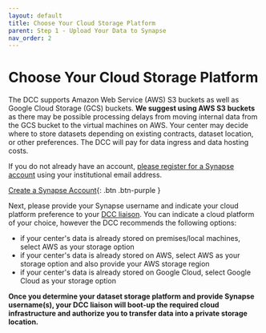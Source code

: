 ```yaml
---
layout: default
title: Choose Your Cloud Storage Platform
parent: Step 1 - Upload Your Data to Synapse 
nav_order: 2
---
```


# Choose Your Cloud Storage Platform

The DCC supports Amazon Web Service (AWS) S3 buckets as well as Google Cloud Storage (GCS) buckets. **We suggest using AWS S3 buckets** as there may be possible processing delays from moving internal data from the GCS bucket to the virtual machines on AWS. Your center may decide where to store datasets depending on existing contracts, dataset location, or other preferences. The DCC will pay for data ingress and data hosting costs.

If you do not already have an account, [please register for a Synapse account](https://www.synapse.org/#!RegisterAccount:0) using your institutional email address.  

[Create a Synapse Account](https://www.synapse.org/#!RegisterAccount:0){: .btn .btn-purple }

Next, please provide your Synapse username and indicate your cloud platform preference to your [DCC liaison](dcc-liaison). You can indicate a cloud platform of your choice, however the DCC recommends the following options:

- if your center's data is already stored on premises/local machines, select AWS as your storage option
- if your center's data is already stored on AWS, select AWS as your storage option and also provide your AWS storage region
- if your center's data is already stored on Google Cloud, select Google Cloud as your storage option

**Once you determine your dataset storage platform and provide Synapse username(s), your DCC liaison will boot-up the required cloud infrastructure and authorize you to transfer data into a private storage location.**
